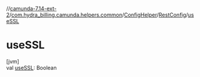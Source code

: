 //[camunda-7.14-ext-2](../../../../index.md)/[com.hydra_billing.camunda.helpers.common](../../index.md)/[ConfigHelper](../index.md)/[RestConfig](index.md)/[useSSL](use-s-s-l.md)

# useSSL

[jvm]\
val [useSSL](use-s-s-l.md): Boolean
